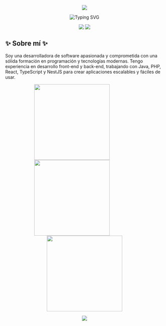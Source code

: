 <!-- Encabezado con imagen -->
<p align="center">
  <img src="https://capsule-render.vercel.app/api?type=waving&color=0:00c6ff,100:0072ff&height=200&section=header&text=⭐%20Hola!%20Soy%20Alicia%20Medina%20⭐&fontSize=40&fontColor=ffffff&animation=fadeIn" />
</p>

<!-- Frase introductoria animada centrada en azul, sin cortes -->
<p align="center">
  <img src="https://readme-typing-svg.demolab.com?font=Fira+Code&weight=700&size=24&pause=1000&color=1E3C72&center=true&vCenter=true&width=900&lines=%E2%AD%90+Desarrolladora+Fullstack+|+Amante+del+Codigo+Limpio+|+AI+%E2%AD%90" alt="Typing SVG" />
</p>

<!-- Bloques tipo div lado a lado -->
<p align="center">
  <img src="https://img.shields.io/badge/🌊-Construyendo%20experiencias%20digitales%20inteligentes-0072FF?style=for-the-badge" />
  <img src="https://img.shields.io/badge/✨-APASIONADA%20POR%20LA%20IA%20Y%20TECNOLOGÍA-1E3C72?style=for-the-badge" />
</p>

<h2>✨ Sobre mí ✨</h2>

<p>
Soy una desarrolladora de software apasionada y comprometida con una sólida formación en programación y tecnologías modernas. Tengo experiencia en desarrollo front-end y back-end, trabajando con Java, PHP, React, TypeScript y NestJS para crear aplicaciones escalables y fáciles de usar.
</p>

<p align="center">
  <img src="https://www.florclick.com/entradas_blog/calendario-de-flores-5f6bdc06188c5.jpg" width="240" style="margin-right:80px;" />
  <img src="https://www.florclick.com/entradas_blog/calendario-de-flores-5f6bdc06188c5.jpg" width="240" style="margin-right:80px;" />
  <img src="https://www.florclick.com/entradas_blog/calendario-de-flores-5f6bdc06188c5.jpg" width="240" />
</p>






<p align="center">
  <img src="https://capsule-render.vercel.app/api?type=waving&color=0:00c6ff,100:0072ff&height=100&section=footer"/>
</p>
